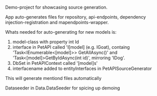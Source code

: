 Demo-project for showcasing source generation.

App auto-generates files for repository, api-endpoints, dependency injection-registration and mapendpoints-wrapper.

Whats needed for auto-generating for new models is:
1. model-class with property int Id
2. interface in PetAPI called 'I[model] (e.g. IGoat), containg 'Task<IEnumerable<[model]>> GetAllAsync()' and 'Task<[model]>GetByIdAsync(int id)', mirroring 'IDog'.
3. DbSet in PetAPIContext called '[model]s'
4. interfacename added to entityInterfaces in PetAPISourceGenerator

This will generate mentiond files automatically

Dataseeder in Data.DataSeeder for spicing up demoing

